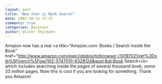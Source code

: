 ```yaml
---
layout: post
title: "Now that is Book Search"
date: 2003-10-23 17:37
comments: true
categories: Business
author: Oliver Thylmann
---
```



Amazon now has a real &lt;a title=&quot;Amazon.com: Books / Search Inside the Book&quot; href=&quot;http://www.amazon.com/exec/obidos/tg/browse/-/10197021/ref%3Dsib%5Fmerch%5Fgw/102-5747010-6328124&quot;&gt;Book Search&lt;/a&gt; which includes searching inside the pages of several thousand book, some 33 million pages. Now this is cool if you are looking for something. Thank you Amazon!


